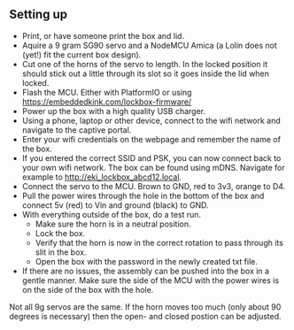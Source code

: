 ## Setting up

- Print, or have someone print the box and lid.
- Aquire a 9 gram SG90 servo and a NodeMCU Amica (a Lolin does not (yet!) fit the current box design).
- Cut one of the horns of the servo to length. In the locked position it should stick out a little through its slot so it goes inside the lid when locked.
- Flash the MCU. Either with PlatformIO or using <https://embeddedkink.com/lockbox-firmware/>
- Power up the box with a high quality USB charger.
- Using a phone, laptop or other device, connect to the wifi network and navigate to the captive portal.
- Enter your wifi credentials on the webpage and remember the name of the box.
- If you entered the correct SSID and PSK, you can now connect back to your own wifi network. The box can be found using mDNS. Navigate for example to <http://eki_lockbox_abcd12.local>.
- Connect the servo to the MCU. Brown to GND, red to 3v3, orange to D4.
- Pull the power wires through the hole in the bottom of the box and connect 5v (red) to Vin and ground (black) to GND.
- With everything outside of the box, do a test run.
  - Make sure the horn is in a neutral position.
  - Lock the box.
  - Verify that the horn is now in the correct rotation to pass through its slit in the box.
  - Open the box with the password in the newly created txt file.
- If there are no issues, the assembly can be pushed into the box in a gentle manner. Make sure the side of the MCU with the power wires is on the side of the box with the hole.

Not all 9g servos are the same. If the horn moves too much (only about 90 degrees is necessary) then the open- and closed postion can be adjusted.
